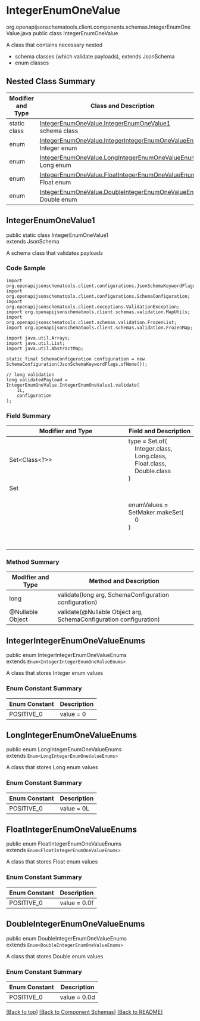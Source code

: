 # IntegerEnumOneValue
org.openapijsonschematools.client.components.schemas.IntegerEnumOneValue.java
public class IntegerEnumOneValue

A class that contains necessary nested
- schema classes (which validate payloads), extends JsonSchema
- enum classes

## Nested Class Summary
| Modifier and Type | Class and Description |
| ----------------- | ---------------------- |
| static class | [IntegerEnumOneValue.IntegerEnumOneValue1](#integerenumonevalue1)<br> schema class |
| enum | [IntegerEnumOneValue.IntegerIntegerEnumOneValueEnums](#integerintegerenumonevalueenums)<br>Integer enum |
| enum | [IntegerEnumOneValue.LongIntegerEnumOneValueEnums](#longintegerenumonevalueenums)<br>Long enum |
| enum | [IntegerEnumOneValue.FloatIntegerEnumOneValueEnums](#floatintegerenumonevalueenums)<br>Float enum |
| enum | [IntegerEnumOneValue.DoubleIntegerEnumOneValueEnums](#doubleintegerenumonevalueenums)<br>Double enum |

## IntegerEnumOneValue1
public static class IntegerEnumOneValue1<br>
extends JsonSchema

A schema class that validates payloads

### Code Sample
```
import org.openapijsonschematools.client.configurations.JsonSchemaKeywordFlags;
import org.openapijsonschematools.client.configurations.SchemaConfiguration;
import org.openapijsonschematools.client.exceptions.ValidationException;
import org.openapijsonschematools.client.schemas.validation.MapUtils;
import org.openapijsonschematools.client.schemas.validation.FrozenList;
import org.openapijsonschematools.client.schemas.validation.FrozenMap;

import java.util.Arrays;
import java.util.List;
import java.util.AbstractMap;

static final SchemaConfiguration configuration = new SchemaConfiguration(JsonSchemaKeywordFlags.ofNone());

// long validation
long validatedPayload = IntegerEnumOneValue.IntegerEnumOneValue1.validate(
    1L,
    configuration
);
```

### Field Summary
| Modifier and Type | Field and Description |
| ----------------- | ---------------------- |
| Set<Class<?>> | type = Set.of(<br/>&nbsp;&nbsp;&nbsp;&nbsp;Integer.class,<br/>&nbsp;&nbsp;&nbsp;&nbsp;Long.class,<br/>&nbsp;&nbsp;&nbsp;&nbsp;Float.class,<br/>&nbsp;&nbsp;&nbsp;&nbsp;Double.class<br/>)<br/> |
| Set<Object> | enumValues = SetMaker.makeSet(<br>&nbsp;&nbsp;&nbsp;&nbsp;0<br>)<br> |

### Method Summary
| Modifier and Type | Method and Description |
| ----------------- | ---------------------- |
| long | validate(long arg, SchemaConfiguration configuration) |
| @Nullable Object | validate(@Nullable Object arg, SchemaConfiguration configuration) |
## IntegerIntegerEnumOneValueEnums
public enum IntegerIntegerEnumOneValueEnums<br>
extends `Enum<IntegerIntegerEnumOneValueEnums>`

A class that stores Integer enum values

### Enum Constant Summary
| Enum Constant | Description |
| ------------- | ----------- |
| POSITIVE_0 | value = 0 |

## LongIntegerEnumOneValueEnums
public enum LongIntegerEnumOneValueEnums<br>
extends `Enum<LongIntegerEnumOneValueEnums>`

A class that stores Long enum values

### Enum Constant Summary
| Enum Constant | Description |
| ------------- | ----------- |
| POSITIVE_0 | value = 0L |

## FloatIntegerEnumOneValueEnums
public enum FloatIntegerEnumOneValueEnums<br>
extends `Enum<FloatIntegerEnumOneValueEnums>`

A class that stores Float enum values

### Enum Constant Summary
| Enum Constant | Description |
| ------------- | ----------- |
| POSITIVE_0 | value = 0.0f |

## DoubleIntegerEnumOneValueEnums
public enum DoubleIntegerEnumOneValueEnums<br>
extends `Enum<DoubleIntegerEnumOneValueEnums>`

A class that stores Double enum values

### Enum Constant Summary
| Enum Constant | Description |
| ------------- | ----------- |
| POSITIVE_0 | value = 0.0d |

[[Back to top]](#top) [[Back to Component Schemas]](../../../README.md#Component-Schemas) [[Back to README]](../../../README.md)
